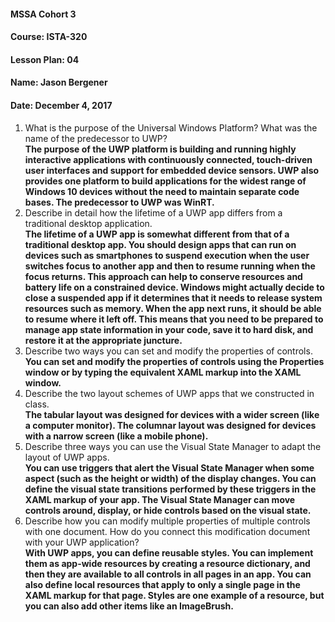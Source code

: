 #### MSSA Cohort 3
#### Course: ISTA-320
#### Lesson Plan: 04
#### Name: Jason Bergener
#### Date: December 4, 2017

1. What is the purpose of the Universal Windows Platform? What was the name of the predecessor to UWP?  
**The purpose of the UWP platform is building and running highly interactive applications with continuously connected, touch-driven user interfaces and support for embedded device sensors. UWP also provides one platform to build applications for the widest range of Windows 10 devices without the need to maintain separate code bases. The predecessor to UWP was WinRT.**
1. Describe in detail how the lifetime of a UWP app differs from a traditional desktop application.  
**The lifetime of a UWP app is somewhat different from that of a traditional desktop app. You should design apps that can run on devices such as smartphones to suspend execution when the user switches focus to another app and then to resume running when the focus returns. This approach can help to conserve resources and battery life on a constrained device. Windows might actually decide to close a suspended app if it determines that it needs to release system resources such as memory. When the app next runs, it should be able to resume where it left off. This means that you need to be prepared to manage app state information in your code, save it to hard disk, and restore it at the appropriate juncture.**
1. Describe two ways you can set and modify the properties of controls.  
**You can set and modify the properties of controls using the Properties window or by typing the equivalent XAML markup into the XAML window.**
1. Describe the two layout schemes of UWP apps that we constructed in class.  
**The tabular layout was designed for devices with a wider screen (like a computer monitor). The columnar layout was designed for devices with a narrow screen (like a mobile phone).**
1. Describe three ways you can use the Visual State Manager to adapt the layout of UWP apps.  
**You can use triggers that alert the Visual State Manager when some aspect (such as the height or width) of the display changes. You can define the visual state transitions performed by these triggers in the XAML markup of your app. The Visual State Manager can move controls around, display, or hide controls based on the visual state.**
1. Describe how you can modify multiple properties of multiple controls with one document. How do you connect this modification document with your UWP application?  
**With UWP apps, you can define reusable styles. You can implement them as app-wide resources by creating a resource dictionary, and then they are available to all controls in all pages in an app. You can also define local resources that apply to only a single page in the XAML markup for that page. Styles are one example of a resource, but you can also add other items like an ImageBrush.**